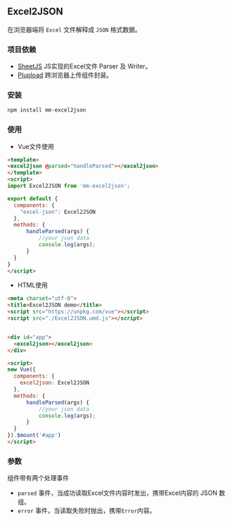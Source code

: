 ## Excel2JSON

在浏览器端将 `Excel` 文件解释成 `JSON` 格式数据。

### 项目依赖

- [SheetJS](https://github.com/SheetJS/js-xlsx) JS实现的Excel文件 Parser 及 Writer。
- [Plupload](https://www.plupload.com/) 跨浏览器上传组件封装。


### 安装

```bash
npm install mm-excel2json
```


### 使用

- Vue文件使用
```html
<template>
<excel2json @parsed="handleParsed"></excel2json>
</template>
<script>
import Excel2JSON from 'mm-excel2json';

export default {
  components: {
    "excel-json": Excel2JSON
  },
  methods: {
      handleParsed(args) {
          //your json data
          console.log(args);
      }
  }
}
</script>
```

- HTML使用
```html
<meta charset="utf-8">
<title>Excel2JSON demo</title>
<script src="https://unpkg.com/vue"></script>
<script src="./Excel2JSON.umd.js"></script>


<div id="app">
  <excel2json></excel2json>
</div>

<script>
new Vue({
  components: {
    excel2json: Excel2JSON
  },
  methods: {
      handleParsed(args) {
          //your json data
          console.log(args);
      }
  }
}).$mount('#app')
</script>
```

### 参数

组件带有两个处理事件
- `parsed` 事件，当成功读取Excel文件内容时发出，携带Excel内容的 JSON 数组。
- `error` 事件，当读取失败时抛出，携带`Error`内容。